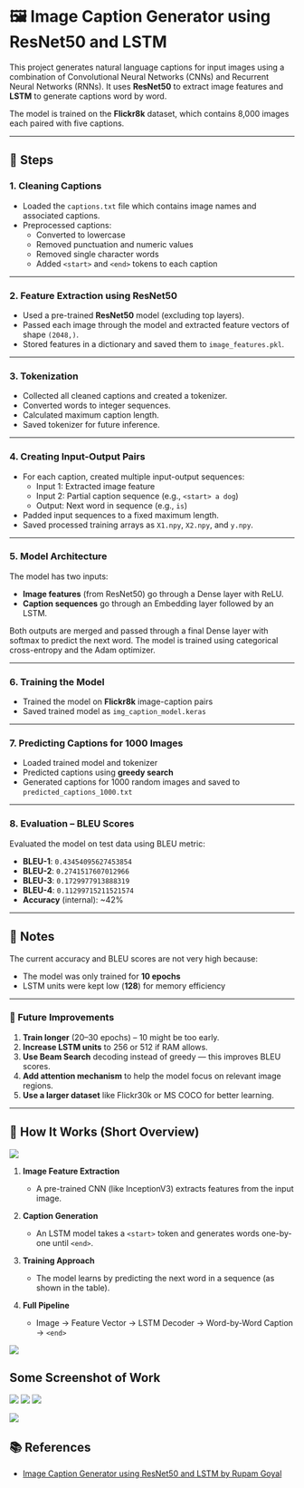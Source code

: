 # 🖼️ Image Caption Generator using ResNet50 and LSTM

This project generates natural language captions for input images using a combination of Convolutional Neural Networks (CNNs) and Recurrent Neural Networks (RNNs). It uses **ResNet50** to extract image features and **LSTM** to generate captions word by word.

The model is trained on the **Flickr8k** dataset, which contains 8,000 images each paired with five captions.

---

## 📌 Steps

### 1. Cleaning Captions

- Loaded the `captions.txt` file which contains image names and associated captions.
- Preprocessed captions:
  - Converted to lowercase
  - Removed punctuation and numeric values
  - Removed single character words
  - Added `<start>` and `<end>` tokens to each caption

---

### 2. Feature Extraction using ResNet50

- Used a pre-trained **ResNet50** model (excluding top layers).
- Passed each image through the model and extracted feature vectors of shape `(2048,)`.
- Stored features in a dictionary and saved them to `image_features.pkl`.

---

### 3. Tokenization

- Collected all cleaned captions and created a tokenizer.
- Converted words to integer sequences.
- Calculated maximum caption length.
- Saved tokenizer for future inference.

---

### 4. Creating Input-Output Pairs

- For each caption, created multiple input-output sequences:
  - Input 1: Extracted image feature
  - Input 2: Partial caption sequence (e.g., `<start> a dog`)
  - Output: Next word in sequence (e.g., `is`)
- Padded input sequences to a fixed maximum length.
- Saved processed training arrays as `X1.npy`, `X2.npy`, and `y.npy`.

---

### 5. Model Architecture

The model has two inputs:

- **Image features** (from ResNet50) go through a Dense layer with ReLU.
- **Caption sequences** go through an Embedding layer followed by an LSTM.

Both outputs are merged and passed through a final Dense layer with softmax to predict the next word. The model is trained using categorical cross-entropy and the Adam optimizer.

---

### 6. Training the Model

- Trained the model on **Flickr8k** image-caption pairs
- Saved trained model as `img_caption_model.keras`

---

### 7. Predicting Captions for 1000 Images

- Loaded trained model and tokenizer
- Predicted captions using **greedy search**
- Generated captions for 1000 random images and saved to `predicted_captions_1000.txt`

---

### 8. Evaluation – BLEU Scores

Evaluated the model on test data using BLEU metric:

- **BLEU-1**: `0.43454095627453854`
- **BLEU-2**: `0.2741517607012966`
- **BLEU-3**: `0.1729977913888319`
- **BLEU-4**: `0.11299715211521574`
- **Accuracy** (internal): ~42%

---

## 📌 Notes

The current accuracy and BLEU scores are not very high because:

- The model was only trained for **10 epochs**
- LSTM units were kept low (**128**) for memory efficiency

---

### 🔧 Future Improvements

1. **Train longer** (20–30 epochs) – 10 might be too early.
2. **Increase LSTM units** to 256 or 512 if RAM allows.
3. **Use Beam Search** decoding instead of greedy — this improves BLEU scores.
4. **Add attention mechanism** to help the model focus on relevant image regions.
5. **Use a larger dataset** like Flickr30k or MS COCO for better learning.

---

## 🔁 How It Works (Short Overview)

![](screenshot/how_it_work_1.png)

1. **Image Feature Extraction**

   - A pre-trained CNN (like InceptionV3) extracts features from the input image.

2. **Caption Generation**

   - An LSTM model takes a `<start>` token and generates words one-by-one until `<end>`.

3. **Training Approach**

   - The model learns by predicting the next word in a sequence (as shown in the table).

4. **Full Pipeline**
   - Image → Feature Vector → LSTM Decoder → Word-by-Word Caption → `<end>`

![](screenshot/how_it_work_2.png)

## Some Screenshot of Work

![](screenshot/result_1_1.png)
![](screenshot/result_1_2.jpg)
![](screenshot/result_1_3.png)

![](screenshot/result_2.png)

## 📚 References

- [Image Caption Generator using ResNet50 and LSTM by Rupam Goyal](https://github.com/RupamGoyal/Image-Caption-Generator-using-ResNet50-and-LSTM-model)
